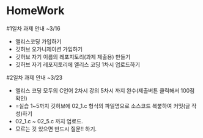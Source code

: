 # HomeWork

#1일차 과제 안내 ~3/16
- 앨리스코딩 가입하기
- 깃허브 오가니제이션 가입하기
- 깃허브 자기 이름의 레포지토리(과제 제출용) 만들기
- 깃허브 자기 레포지토리에 엘리스 코딩 1차시 업로드하기

#2일차 과제 안내 ~3/23
- 엘리스 코딩 모두의 C언어 2차시 강의 5차시 까지 완수(제출버튼 클릭해서 100점 확인)
- =실습 1~5까지 깃허브에 02_1.c 형식의 파일명으로 소스코드 복붙하여 커밋(글 작성)하기
- 02_1.c ~ 02_5.c 까지 업로드.
- 모르는 것 있으면 반드시 질문!! 하기.
